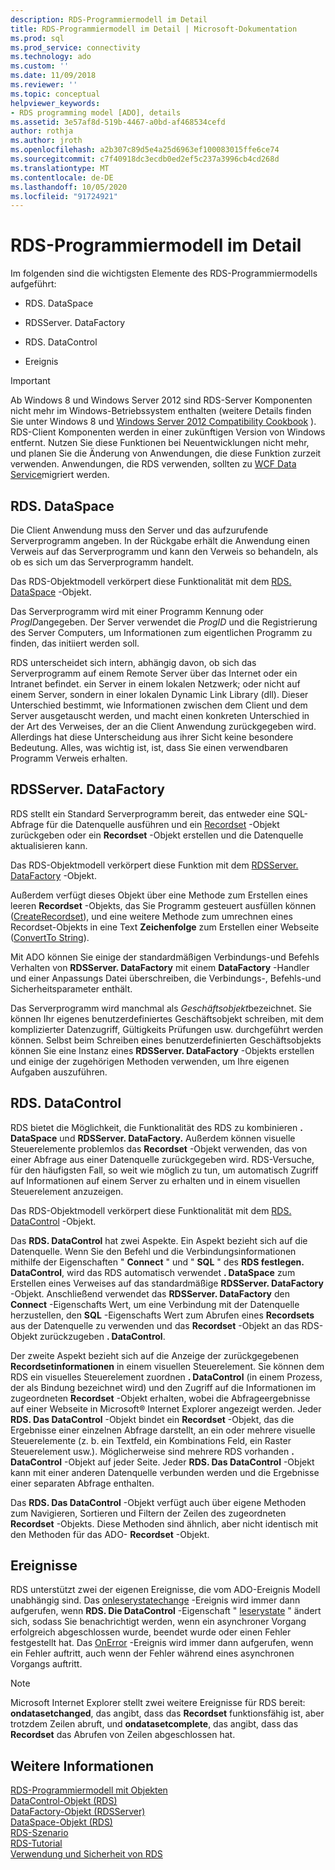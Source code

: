 ```yaml
---
description: RDS-Programmiermodell im Detail
title: RDS-Programmiermodell im Detail | Microsoft-Dokumentation
ms.prod: sql
ms.prod_service: connectivity
ms.technology: ado
ms.custom: ''
ms.date: 11/09/2018
ms.reviewer: ''
ms.topic: conceptual
helpviewer_keywords:
- RDS programming model [ADO], details
ms.assetid: 3e57af8d-519b-4467-a0bd-af468534cefd
author: rothja
ms.author: jroth
ms.openlocfilehash: a2b307c89d5e4a25d6963ef100083015ffe6ce74
ms.sourcegitcommit: c7f40918dc3ecdb0ed2ef5c237a3996cb4cd268d
ms.translationtype: MT
ms.contentlocale: de-DE
ms.lasthandoff: 10/05/2020
ms.locfileid: "91724921"
---
```

# <a name="rds-programming-model-in-detail"></a>RDS-Programmiermodell im Detail
Im folgenden sind die wichtigsten Elemente des RDS-Programmiermodells aufgeführt:  
  
-   RDS. DataSpace  
  
-   RDSServer. DataFactory  
  
-   RDS. DataControl  
  
-   Ereignis  
  
> [!IMPORTANT]
>  Ab Windows 8 und Windows Server 2012 sind RDS-Server Komponenten nicht mehr im Windows-Betriebssystem enthalten (weitere Details finden Sie unter Windows 8 und [Windows Server 2012 Compatibility Cookbook](https://www.microsoft.com/download/details.aspx?id=27416) ). RDS-Client Komponenten werden in einer zukünftigen Version von Windows entfernt. Nutzen Sie diese Funktionen bei Neuentwicklungen nicht mehr, und planen Sie die Änderung von Anwendungen, die diese Funktion zurzeit verwenden. Anwendungen, die RDS verwenden, sollten zu [WCF Data Service](/dotnet/framework/wcf/)migriert werden.  
  
## <a name="rdsdataspace"></a>RDS. DataSpace  
 Die Client Anwendung muss den Server und das aufzurufende Serverprogramm angeben. In der Rückgabe erhält die Anwendung einen Verweis auf das Serverprogramm und kann den Verweis so behandeln, als ob es sich um das Serverprogramm handelt.  
  
 Das RDS-Objektmodell verkörpert diese Funktionalität mit dem [RDS. DataSpace](../../reference/rds-api/dataspace-object-rds.md) -Objekt.  
  
 Das Serverprogramm wird mit einer Programm Kennung oder *ProgID*angegeben. Der Server verwendet die *ProgID* und die Registrierung des Server Computers, um Informationen zum eigentlichen Programm zu finden, das initiiert werden soll.  
  
 RDS unterscheidet sich intern, abhängig davon, ob sich das Serverprogramm auf einem Remote Server über das Internet oder ein Intranet befindet. ein Server in einem lokalen Netzwerk; oder nicht auf einem Server, sondern in einer lokalen Dynamic Link Library (dll). Dieser Unterschied bestimmt, wie Informationen zwischen dem Client und dem Server ausgetauscht werden, und macht einen konkreten Unterschied in der Art des Verweises, der an die Client Anwendung zurückgegeben wird. Allerdings hat diese Unterscheidung aus ihrer Sicht keine besondere Bedeutung. Alles, was wichtig ist, ist, dass Sie einen verwendbaren Programm Verweis erhalten.  
  
## <a name="rdsserverdatafactory"></a>RDSServer. DataFactory  
 RDS stellt ein Standard Serverprogramm bereit, das entweder eine SQL-Abfrage für die Datenquelle ausführen und ein [Recordset](../../reference/ado-api/recordset-object-ado.md) -Objekt zurückgeben oder ein **Recordset** -Objekt erstellen und die Datenquelle aktualisieren kann.  
  
 Das RDS-Objektmodell verkörpert diese Funktion mit dem [RDSServer. DataFactory](../../reference/rds-api/datafactory-object-rdsserver.md) -Objekt.  
  
 Außerdem verfügt dieses Objekt über eine Methode zum Erstellen eines leeren **Recordset** -Objekts, das Sie Programm gesteuert ausfüllen können ([CreateRecordset](../../reference/rds-api/createrecordset-method-rds.md)), und eine weitere Methode zum umrechnen eines Recordset-Objekts in eine Text **Zeichenfolge** zum Erstellen einer Webseite ([ConvertTo String](../../reference/rds-api/converttostring-method-rds.md)).  
  
 Mit ADO können Sie einige der standardmäßigen Verbindungs-und Befehls Verhalten von **RDSServer. DataFactory** mit einem **DataFactory** -Handler und einer Anpassungs Datei überschreiben, die Verbindungs-, Befehls-und Sicherheitsparameter enthält.  
  
 Das Serverprogramm wird manchmal als *Geschäftsobjekt*bezeichnet. Sie können Ihr eigenes benutzerdefiniertes Geschäftsobjekt schreiben, mit dem komplizierter Datenzugriff, Gültigkeits Prüfungen usw. durchgeführt werden können. Selbst beim Schreiben eines benutzerdefinierten Geschäftsobjekts können Sie eine Instanz eines **RDSServer. DataFactory** -Objekts erstellen und einige der zugehörigen Methoden verwenden, um Ihre eigenen Aufgaben auszuführen.  
  
## <a name="rdsdatacontrol"></a>RDS. DataControl  
 RDS bietet die Möglichkeit, die Funktionalität des RDS zu kombinieren **. DataSpace** und **RDSServer. DataFactory.** Außerdem können visuelle Steuerelemente problemlos das **Recordset** -Objekt verwenden, das von einer Abfrage aus einer Datenquelle zurückgegeben wird. RDS-Versuche, für den häufigsten Fall, so weit wie möglich zu tun, um automatisch Zugriff auf Informationen auf einem Server zu erhalten und in einem visuellen Steuerelement anzuzeigen.  
  
 Das RDS-Objektmodell verkörpert diese Funktionalität mit dem [RDS. DataControl](../../reference/rds-api/datacontrol-object-rds.md) -Objekt.  
  
 Das **RDS. DataControl** hat zwei Aspekte. Ein Aspekt bezieht sich auf die Datenquelle. Wenn Sie den Befehl und die Verbindungsinformationen mithilfe der Eigenschaften " **Connect** " und " **SQL** " des **RDS festlegen. DataControl**, wird das RDS automatisch verwendet **. DataSpace** zum Erstellen eines Verweises auf das standardmäßige **RDSServer. DataFactory** -Objekt. Anschließend verwendet das **RDSServer. DataFactory** den **Connect** -Eigenschafts Wert, um eine Verbindung mit der Datenquelle herzustellen, den **SQL** -Eigenschafts Wert zum Abrufen eines **Recordsets** aus der Datenquelle zu verwenden und das **Recordset** -Objekt an das RDS-Objekt zurückzugeben **. DataControl**.  
  
 Der zweite Aspekt bezieht sich auf die Anzeige der zurückgegebenen **Recordsetinformationen** in einem visuellen Steuerelement. Sie können dem RDS ein visuelles Steuerelement zuordnen **. DataControl** (in einem Prozess, der als Bindung bezeichnet wird) und den Zugriff auf die Informationen im zugeordneten **Recordset** -Objekt erhalten, wobei die Abfrageergebnisse auf einer Webseite in Microsoft® Internet Explorer angezeigt werden. Jeder **RDS. Das DataControl** -Objekt bindet ein **Recordset** -Objekt, das die Ergebnisse einer einzelnen Abfrage darstellt, an ein oder mehrere visuelle Steuerelemente (z. b. ein Textfeld, ein Kombinations Feld, ein Raster Steuerelement usw.). Möglicherweise sind mehrere RDS vorhanden **. DataControl** -Objekt auf jeder Seite. Jeder **RDS. Das DataControl** -Objekt kann mit einer anderen Datenquelle verbunden werden und die Ergebnisse einer separaten Abfrage enthalten.  
  
 Das **RDS. Das DataControl** -Objekt verfügt auch über eigene Methoden zum Navigieren, Sortieren und Filtern der Zeilen des zugeordneten **Recordset** -Objekts. Diese Methoden sind ähnlich, aber nicht identisch mit den Methoden für das ADO- **Recordset** -Objekt.  
  
## <a name="events"></a>Ereignisse  
 RDS unterstützt zwei der eigenen Ereignisse, die vom ADO-Ereignis Modell unabhängig sind. Das [onleserystatechange](../../reference/rds-api/onreadystatechange-event-rds.md) -Ereignis wird immer dann aufgerufen, wenn **RDS. Die DataControl** -Eigenschaft " [leserystate](../../reference/rds-api/readystate-property-rds.md) " ändert sich, sodass Sie benachrichtigt werden, wenn ein asynchroner Vorgang erfolgreich abgeschlossen wurde, beendet wurde oder einen Fehler festgestellt hat. Das [OnError](../../reference/rds-api/onerror-event-rds.md) -Ereignis wird immer dann aufgerufen, wenn ein Fehler auftritt, auch wenn der Fehler während eines asynchronen Vorgangs auftritt.  
  
> [!NOTE]
>  Microsoft Internet Explorer stellt zwei weitere Ereignisse für RDS bereit: **ondatasetchanged**, das angibt, dass das **Recordset** funktionsfähig ist, aber trotzdem Zeilen abruft, und **ondatasetcomplete**, das angibt, dass das **Recordset** das Abrufen von Zeilen abgeschlossen hat.  
  
## <a name="see-also"></a>Weitere Informationen  
 [RDS-Programmiermodell mit Objekten](./rds-programming-model-with-objects.md)   
 [DataControl-Objekt (RDS)](../../reference/rds-api/datacontrol-object-rds.md)   
 [DataFactory-Objekt (RDSServer)](../../reference/rds-api/datafactory-object-rdsserver.md)   
 [DataSpace-Objekt (RDS)](../../reference/rds-api/dataspace-object-rds.md)   
 [RDS-Szenario](./rds-scenario.md)   
 [RDS-Tutorial](./rds-tutorial.md)   
 [Verwendung und Sicherheit von RDS](./rds-usage-and-security.md)